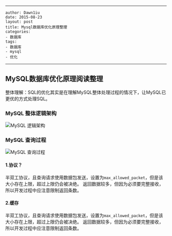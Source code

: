 ---
    author: Dawn1iu
    date: 2015-08-23
    layout: post
    title: Mysql数据库优化原理整理
    categories:
    - 数据库
    tags:
    - 数据库
    - mysql
    - 优化
 ---
## MySQL数据库优化原理阅读整理

整体理解：SQL的优化其实是在理解MySQL整体处理过程的情况下，让MySQL已更优的方式处理SQL。

### MySQL 整体逻辑架构

![MySQL 逻辑架构](http://upload-images.jianshu.io/upload_images/175724-2abdb6fbad8affa0.png?imageMogr2/auto-orient/strip%7CimageView2/2/w/1240)

### MySQL 查询过程

![MySQL 查询过程](http://upload-images.jianshu.io/upload_images/175724-cb247a2b90ea9d4d.png?imageMogr2/auto-orient/strip%7CimageView2/2/w/1240)

#### 1.协议？

半双工协议，且查询请求使用数据包发送，设置为`max_allowed_packet`，但是该大小存在上限，超过上限仍会被决绝。
返回数据较多，但因为必须要完整接收，所以开发过程中应注意限制返回条数。

#### 2.缓存

半双工协议，且查询请求使用数据包发送，设置为`max_allowed_packet`，但是该大小存在上限，超过上限仍会被决绝。
返回数据较多，但因为必须要完整接收，所以开发过程中应注意限制返回条数。







